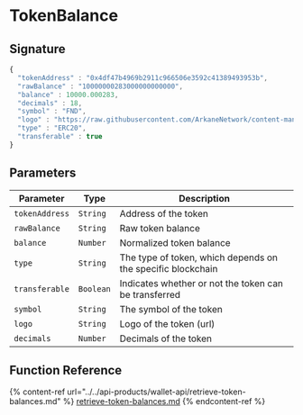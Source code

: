# TokenBalance

## Signature

```javascript
{
  "tokenAddress" : "0x4df47b4969b2911c966506e3592c41389493953b",
  "rawBalance" : "10000000283000000000000",
  "balance" : 10000.000283,
  "decimals" : 18,
  "symbol" : "FND",
  "logo" : "https://raw.githubusercontent.com/ArkaneNetwork/content-management/master/tokens/ethereum/mainnet/logos/0x4df47b4969b2911c966506e3592c41389493953b.png",
  "type" : "ERC20",
  "transferable" : true
}
```

## Parameters

| Parameter      | Type      | Description                                                 |
| -------------- | --------- | ----------------------------------------------------------- |
| `tokenAddress` | `String`  | Address of the token                                        |
| `rawBalance`   | `String`  | Raw token balance                                           |
| `balance`      | `Number`  | Normalized token balance                                    |
| `type`         | `String`  | The type of token, which depends on the specific blockchain |
| `transferable` | `Boolean` | Indicates whether or not the token can be transferred       |
| `symbol`       | `String`  | The symbol of the token                                     |
| `logo`         | `String`  | Logo of the token (url)                                     |
| `decimals`     | `Number`  | Decimals of the token                                       |

## Function Reference

{% content-ref url="../../api-products/wallet-api/retrieve-token-balances.md" %}
[retrieve-token-balances.md](../../api-products/wallet-api/retrieve-token-balances.md)
{% endcontent-ref %}
